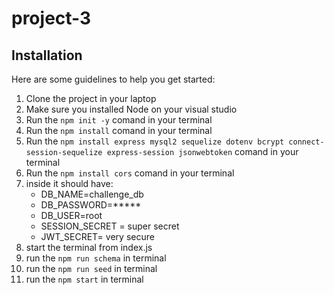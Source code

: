 # project-3

## Installation
Here are some guidelines to help you get started:

1. Clone the project in your laptop  
2. Make sure you installed Node on your visual studio 
3. Run the `npm init -y` comand in your terminal
4. Run the `npm install` comand in your terminal
5. Run the `npm install express mysql2 sequelize dotenv bcrypt connect-session-sequelize express-session jsonwebtoken` comand in your terminal
6. Run the `npm install cors` comand in your terminal
7.  inside it should have:
    * DB_NAME=challenge_db
    * DB_PASSWORD=*****
    *   DB_USER=root
    *   SESSION_SECRET = super secret
    *   JWT_SECRET= very secure
8.  start the terminal from index.js
9.  run the `npm run schema` in terminal
10. run the `npm run seed` in terminal
11. run the `npm start` in terminal
